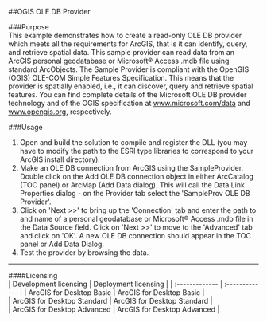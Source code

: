 ##OGIS OLE DB Provider

###Purpose  
This example demonstrates how to create a read-only OLE DB provider which meets all the requirements for ArcGIS, that is it can identify, query, and retrieve spatial data. This sample provider can read data from an ArcGIS personal geodatabase or Microsoft® Access .mdb file using standard ArcObjects. The Sample Provider is compliant with the OpenGIS (OGIS) OLE-COM Simple Features Specification. This means that the provider is spatially enabled, i.e., it can discover, query and retrieve spatial features. You can find complete details of the Microsoft OLE DB provider technology and of the OGIS specification at www.microsoft.com/data and www.opengis.org, respectively.    


###Usage
1. Open and build the solution to compile and register the DLL (you may have to modify the path to the ESRI type libraries to correspond to your ArcGIS install directory).   
1. Make an OLE DB connection from ArcGIS using the SampleProvider.               Double click on the               Add OLE DB connection object in either ArcCatalog (TOC panel) or ArcMap (Add Data dialog).                This will call the Data Link Properties dialog -                on the Provider tab select the 'SampleProv OLE DB Provider'.           
1. Click on 'Next >>' to bring up the 'Connection' tab and enter the path to and name of a personal               geodatabase or Microsoft® Access .mdb file in the Data Source field.               Click on 'Next >>' to move to the 'Advanced' tab and click on 'OK'.                A new OLE DB connection should appear in the TOC panel or Add Data Dialog.                                         
1. Test the provider by browsing the data.  









---------------------------------

####Licensing  
| Development licensing | Deployment licensing | 
| :------------- | :------------- | 
| ArcGIS for Desktop Basic | ArcGIS for Desktop Basic |  
| ArcGIS for Desktop Standard | ArcGIS for Desktop Standard |  
| ArcGIS for Desktop Advanced | ArcGIS for Desktop Advanced |  


